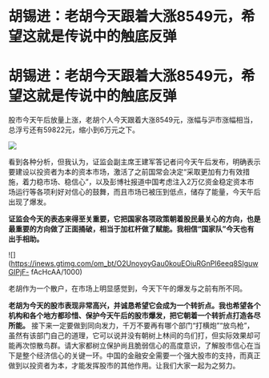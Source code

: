 # 胡锡进：老胡今天跟着大涨8549元，希望这就是传说中的触底反弹

# 胡锡进：老胡今天跟着大涨8549元，希望这就是传说中的触底反弹

股市今天午后放量上涨，老胡个人今天跟着大涨8549元，涨幅与沪市涨幅相当，总浮亏还有59822元，缩小到6万元之下。

![](https://inews.gtimg.com/om_bt/Ofa_lq2FCtOnGi7l-9C5DmKSBv2lHX_mZLG1HCSGlM2zgAA/1000)

看到各种分析，但我认为，证监会副主席王建军答记者问今天午后发布，明确表示要建设以投资者为本的资本市场，激活了之前国常会决定“采取更加有力有效措施，着力稳市场、稳信心”，以及彭博社报道中国考虑注入2万亿资金稳定资本市场运行等各项利好对信心的鼓舞，而且市场已被压到低点，储存了能量，今天午后出现了爆发。

**证监会今天的表态来得至关重要，它把国家各项政策朝着股民最关心的方向，也是最重要的方向做了正面捅破，相当于加杠杆做了赋能。我相信“国家队”今天也有出手相助。**

![](https://inews.gtimg.com/om_bt/O2UnoyoyGau0kouEOiuRGnPl6eeq8SIguwGIPjF-
fAcHcAA/1000)

老胡作为一个散户，在市场上明显感觉到，今天下午的爆发与之前有所不同。

**老胡为今天的股市表现非常高兴，并诚恳希望它会成为一个转折点。我也希望各个机构和各个地方都珍惜、保护今天午后的股市爆发，把它朝着一个转折点打造各尽所能。**
接下来一定要做到同向发力，千万不要再有哪个部门“打横炮”“放鸟枪”，虽然有该部门自己的道理，它可以说并没有朝树上林间的鸟们打，但实际效果却可能再次惊散鸟群。请大家都树立保护尚且脆弱信心的高度意识，了解股市信心在当下是整个经济信心的关键一环。中国的金融安全需要一个强大股市的支持，而真正做到以投资者为本，才能发挥股市的其他作用。让我们大家一起为之努力。

